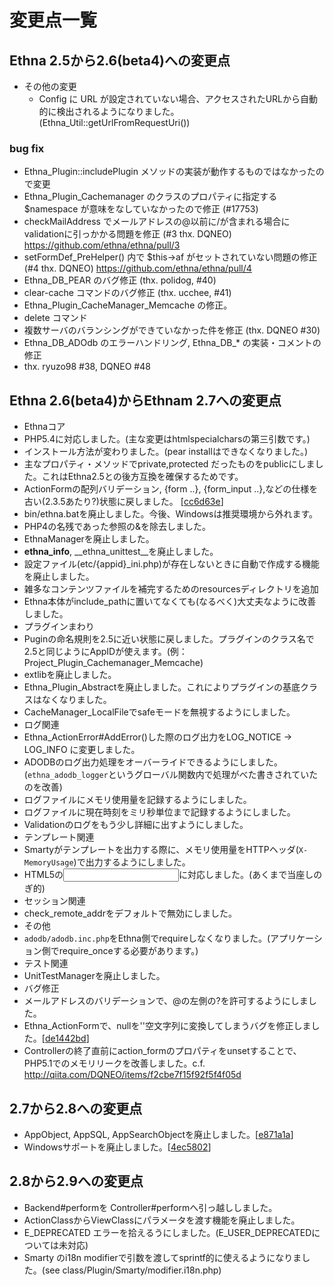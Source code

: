 # 変更点一覧

## Ethna 2.5から2.6(beta4)への変更点

* その他の変更
  * Config に URL が設定されていない場合、アクセスされたURLから自動的に検出されるようになりました。(Ethna_Util::getUrlFromRequestUri())


### bug fix
* Ethna_Plugin::includePlugin メソッドの実装が動作するものではなかったので変更
* Ethna_Plugin_Cachemanager のクラスのプロパティに指定する $namespace が意味をなしていなかったので修正 (#17753)
* checkMailAddress でメールアドレスの@以前に/が含まれる場合にvalidationに引っかかる問題を修正 (#3 thx. DQNEO) https://github.com/ethna/ethna/pull/3
* setFormDef_PreHelper() 内で $this->af がセットされていない問題の修正 (#4 thx. DQNEO) https://github.com/ethna/ethna/pull/4
* Ethna_DB_PEAR のバグ修正 (thx. polidog, #40)
* clear-cache コマンドのバグ修正 (thx. ucchee, #41)
* Ethna_Plugin_CacheManager_Memcache の修正。
 * delete コマンド
 * 複数サーバのバランシングができていなかった件を修正 (thx. DQNEO #30)
* Ethna_DB_ADOdb のエラーハンドリング, Ethna_DB_* の実装・コメントの修正
 * thx. ryuzo98 #38, DQNEO #48



## Ethna 2.6(beta4)からEthnam 2.7への変更点

* Ethnaコア
 * PHP5.4に対応しました。(主な変更はhtmlspecialcharsの第三引数です。)
 * インストール方法が変わりました。(pear installはできなくなりました。)
 * 主なプロパティ・メソッドでprivate,protected だったものをpublicにしました。これはEthna2.5との後方互換を確保するためです。
 * ActionFormの配列バリデーション, {form ..}, {form_input ..},などの仕様を古い(2.3.5あたり?)状態に戻しました。 [[cc6d63e](https://github.com/DQNEO/ethnam/commit/cc6d63eae1a615b3868e309ff53fd77414bbd4c7)]
 * bin/ethna.batを廃止しました。今後、Windowsは推奨環境から外れます。
 * PHP4の名残であった参照の&を除去しました。
 * EthnaManagerを廃止しました。
 * __ethna_info__, __ethna_unittest__を廃止しました。
 * 設定ファイル(etc/{appid}_ini.php)が存在しないときに自動で作成する機能を廃止しました。
 * 雑多なコンテンツファイルを補完するためのresourcesディレクトリを追加
 * Ethna本体がinclude_pathに置いてなくても(なるべく)大丈夫なように改善しました。
* プラグインまわり
 * Puginの命名規則を2.5に近い状態に戻しました。プラグインのクラス名で2.5と同じようにAppIDが使えます。(例：Project_Plugin_Cachemanager_Memcache)
 * extlibを廃止しました。
 * Ethna_Plugin_Abstractを廃止しました。これによりプラグインの基底クラスはなくなりました。
 * CacheManager_LocalFileでsafeモードを無視するようにしました。
* ログ関連
 * Ethna_ActionError#AddError()した際のログ出力をLOG_NOTICE -> LOG_INFO に変更しました。
 * ADODBのログ出力処理をオーバーライドできるようにしました。(`ethna_adodb_logger`というグローバル関数内で処理がべた書きされていたのを改善)
 * ログファイルにメモリ使用量を記録するようにしました。
 * ログファイルに現在時刻をミリ秒単位まで記録するようにしました。
 * Validationのログをもう少し詳細に出すようにしました。
* テンプレート関連
 * Smartyがテンプレートを出力する際に、メモリ使用量をHTTPヘッダ(`X-MemoryUsage`)で出力するようにしました。
 * HTML5の<input type="email">に対応しました。(あくまで当座しのぎ的)
* セッション関連
 * check_remote_addrをデフォルトで無効にしました。
* その他
 * `adodb/adodb.inc.php`をEthna側でrequireしなくなりました。(アプリケーション側でrequire_onceする必要があります。)
* テスト関連
 * UnitTestManagerを廃止しました。
* バグ修正
 * メールアドレスのバリデーションで、@の左側の?を許可するようにしました。
 * Ethna_ActionFormで、nullを''空文字列に変換してしまうバグを修正しました。[[de1442bd](https://github.com/DQNEO/ethnam/commit/de1442bd55397834a7b6228c3c0ae694849237db)]
 * Controllerの終了直前にaction_formのプロパティをunsetすることで、PHP5.1でのメモリリークを改善しました。c.f. http://qiita.com/DQNEO/items/f2cbe7f15f92f5f4f05d

## 2.7から2.8への変更点

* AppObject, AppSQL, AppSearchObjectを廃止しました。[[e871a1a](https://github.com/DQNEO/ethnam/commit/e871a1addafae0314bd62dfc8a3e209359ac4a2f)]
* Windowsサポートを廃止しました。[[4ec5802](https://github.com/DQNEO/ethnam/commit/4ec580224232122b29a2a9ccf5824bf8d985f424)]

## 2.8から2.9への変更点

* Backend#performを Controller#performへ引っ越ししました。
* ActionClassからViewClassにパラメータを渡す機能を廃止しました。
* E_DEPRECATED エラーを拾えるうにしました。(E_USER_DEPRECATEDについては未対応)
* Smarty のi18n modifierで引数を渡してsprintf的に使えるようになりました。(see class/Plugin/Smarty/modifier.i18n.php)
